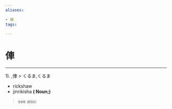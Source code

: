 ```yaml
---
aliases:
    
- 俥
tags:
    
---
```


# 俥
---
1).
,俥 > くるま,くるま

- rickshaw
- jinrikisha
**( Noun;)**
> see also: 
            